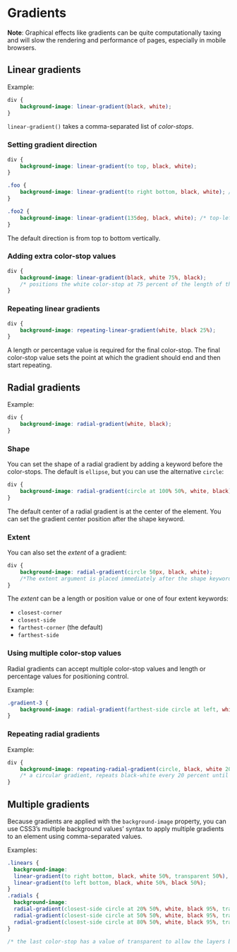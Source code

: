 # Gradients

**Note**: Graphical effects like gradients can be quite computationally taxing and will slow the rendering and performance of pages, especially in mobile browsers.

## Linear gradients

Example:

```css
div {
	background-image: linear-gradient(black, white);
}
```

`linear-gradient()` takes a comma-separated list of *color-stops*.

### Setting gradient direction

```css
div {
	background-image: linear-gradient(to top, black, white);
}

.foo {
	background-image: linear-gradient(to right bottom, black, white); /*top-left to bottom-right*/
}

.foo2 {
	background-image: linear-gradient(135deg, black, white); /* top-left to bottom-right*/
}
```

The default direction is from top to bottom vertically.

### Adding extra color-stop values

```css
div {
	background-image: linear-gradient(black, white 75%, black);
	/* positions the white color-stop at 75 percent of the length of the gradient line */
}
```

### Repeating linear gradients

```css
div {
	background-image: repeating-linear-gradient(white, black 25%);
}
```

A length or percentage value is required for the final color-stop. The final color-stop value sets the point at which the gradient should end and then start repeating.

## Radial gradients

Example:

```css
div {
	background-image: radial-gradient(white, black);
}
```

### Shape

You can set the shape of a radial gradient by adding a keyword before the color-stops. The default is `ellipse`, but you can use the alternative `circle`:

```css
div {
	background-image: radial-gradient(circle at 100% 50%, white, black);
} 
```

The default center of a radial gradient is at the center of the element. You can set the gradient center position after the shape keyword.

### Extent

You can also set the *extent* of a gradient:

```css
div {
	background-image: radial-gradient(circle 50px, black, white);
	/*The extent argument is placed immediately after the shape keyword*/
}
```

The *extent* can be a length or position value or one of four extent keywords: 

- `closest-corner`
- `closest-side`
- `farthest-corner` (the default)
- `farthest-side`

### Using multiple color-stop values

Radial gradients can accept multiple color-stop values and length or percentage values for positioning control. 

Example:

```css
.gradient-3 { 
	background-image: radial-gradient(farthest-side circle at left, white, black 25%, white 75%, black);
}
```

### Repeating radial gradients

Example:

```css
div {
	background-image: repeating-radial-gradient(circle, black, white 20%);
	/* a circular gradient, repeats black-white every 20 percent until its extent is reached */
}
```

## Multiple gradients

Because gradients are applied with the `background-image` property, you can use CSS3’s multiple background values’ syntax to apply multiple gradients to an element using comma-separated values.

Examples:

```css
.linears {
  background-image:
  linear-gradient(to right bottom, black, white 50%, transparent 50%),
  linear-gradient(to left bottom, black, white 50%, black 50%);
}
.radials {
  background-image:
  radial-gradient(closest-side circle at 20% 50%, white, black 95%, transparent),
  radial-gradient(closest-side circle at 50% 50%, white, black 95%, transparent),
  radial-gradient(closest-side circle at 80% 50%, white, black 95%, transparent);
}

/* the last color-stop has a value of transparent to allow the layers below to show through. */
```
